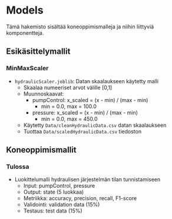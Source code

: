 # Models

Tämä hakemisto sisältää koneoppimismalleja ja niihin liittyviä komponentteja.

## Esikäsittelymallit

### MinMaxScaler
- `hydraulicScaler.joblib`: Datan skaalaukseen käytetty malli
  - Skaalaa numeeriset arvot välille [0,1]
  - Muunnoskaavat:
    * pumpControl: x_scaled = (x - min) / (max - min)
      - min = 0.0, max = 100.0
    * pressure: x_scaled = (x - min) / (max - min)
      - min = 0.0, max = 450.0
  - Käytetty `Data/cleanHydraulicData.csv` datan skaalaukseen
  - Tuottaa `Data/scaledHydraulicData.csv` tiedoston

## Koneoppimismallit

### Tulossa
- Luokittelumalli hydraulisen järjestelmän tilan tunnistamiseen
  * Input: pumpControl, pressure
  * Output: state (5 luokkaa)
  * Metriikka: accuracy, precision, recall, F1-score
  * Validointi: validation data (15%)
  * Testaus: test data (15%)
